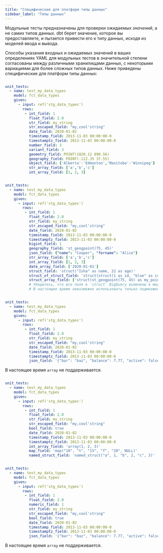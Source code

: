 ```yaml
---
title: "Специфические для платформ типы данных"
sidebar_label: "Типы данных"
---
```


Модульные тесты предназначены для проверки ожидаемых _значений_, а не самих типов данных. dbt берет значение, которое вы предоставляете, и пытается привести его к типу данных, исходя из моделей ввода и вывода.

Способы указания входных и ожидаемых значений в ваших определениях YAML для модульных тестов в значительной степени согласованы между различными хранилищами данных, с некоторыми вариациями для более сложных типов данных. Ниже приведены специфические для платформ типы данных:

<WHCode>

<div warehouse="Snowflake">

```yml

unit_tests:
  - name: test_my_data_types
    model: fct_data_types
    given:
      - input: ref('stg_data_types')
        rows:
         - int_field: 1
           float_field: 2.0
           str_field: my_string
           str_escaped_field: "my,cool'string"
           date_field: 2020-01-02
           timestamp_field: 2013-11-03 00:00:00-0
           timestamptz_field: 2013-11-03 00:00:00-0
           number_field: 3
           variant_field: 3
           geometry_field: POINT(1820.12 890.56)
           geography_field: POINT(-122.35 37.55)
           object_field: {'Alberta':'Edmonton','Manitoba':'Winnipeg'}
           str_array_field: ['a','b','c']
           int_array_field: [1, 2, 3]

```

</div>

<div warehouse="BigQuery">

```yml

unit_tests:
  - name: test_my_data_types
    model: fct_data_types
    given:
      - input: ref('stg_data_types')
        rows:
         - int_field: 1
           float_field: 2.0
           str_field: my_string
           str_escaped_field: "my,cool'string"
           date_field: 2020-01-02
           timestamp_field: 2013-11-03 00:00:00-0
           timestamptz_field: 2013-11-03 00:00:00-0
           bigint_field: 1
           geography_field: 'st_geogpoint(75, 45)'
           json_field: {"name": "Cooper", "forname": "Alice"}
           str_array_field: ['a','b','c']
           int_array_field: [1, 2, 3]
           date_array_field: ['2020-01-01']
           struct_field: 'struct("Isha" as name, 22 as age)'
           struct_of_struct_field: 'struct(struct(1 as id, "blue" as color) as my_struct)'
           struct_array_field: ['struct(st_geogpoint(75, 45) as my_point)', 'struct(st_geogpoint(75, 35) as my_point)']
           # Убедитесь, что все поля в `struct` BigQuery включены в модульный тест.
           # В настоящее время невозможно использовать только подмножество столбцов в 'struct'


```

</div>


<div warehouse="Redshift">

```yml

unit_tests:
  - name: test_my_data_types
    model: fct_data_types
    given:
      - input: ref('stg_data_types')
        rows:
         - int_field: 1
           float_field: 2.0
           str_field: my_string
           str_escaped_field: "my,cool'string"
           date_field: 2020-01-02
           timestamp_field: 2013-11-03 00:00:00-0
           timestamptz_field: 2013-11-03 00:00:00-0
           json_field: '{"bar": "baz", "balance": 7.77, "active": false}'

```

В настоящее время `array` не поддерживается.

</div>

<div warehouse="Spark">

```yml

unit_tests:
  - name: test_my_data_types
    model: fct_data_types
    given:
      - input: ref('stg_data_types')
        rows:
         - int_field: 1
           float_field: 2.0
           str_field: my_string
           str_escaped_field: "my,cool'string"
           bool_field: true
           date_field: 2020-01-02
           timestamp_field: 2013-11-03 00:00:00-0
           timestamptz_field: 2013-11-03 00:00:00-0
           int_array_field: 'array(1, 2, 3)'
           map_field: 'map("10", "t", "15", "f", "20", NULL)'
           named_struct_field: 'named_struct("a", 1, "b", 2, "c", 3)'


```
</div>

<div warehouse="Postgres">

```yml

unit_tests:
  - name: test_my_data_types
    model: fct_data_types
    given:
      - input: ref('stg_data_types')
        rows:
         - int_field: 1
           float_field: 2.0
           numeric_field: 1
           str_field: my_string
           str_escaped_field: "my,cool'string"
           bool_field: true
           date_field: 2020-01-02
           timestamp_field: 2013-11-03 00:00:00-0
           timestamptz_field: 2013-11-03 00:00:00-0
           json_field: '{"bar": "baz", "balance": 7.77, "active": false}'

```

В настоящее время `array` не поддерживается.

</div>

</WHCode>
